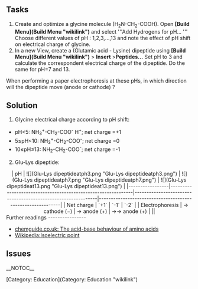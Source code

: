 Tasks
-----

1.  Create and optimize a glycine molecule (H<sub>2</sub>N-CH<sub>2</sub>-COOH). Open **[Build Menu](Build Menu "wikilink")** and select '''Add Hydrogens for pH... ''' Choose different values of pH : 1,2,3,...,13 and note the effect of pH shift on electrical charge of glycine.
2.  In a new View, create a (Glutamic acid - Lysine) dipeptide using **[Build Menu](Build Menu "wikilink")** \> **Insert** \>**Peptides...** Set pH to 3 and calculate the correspondent electrical charge of the dipeptide. Do the same for pH=7 and 13.

  
When performing a paper electrophoresis at these pHs, in which direction will the dipeptide move (anode or cathode) ?

Solution
--------

1.  Glycine electrical charge according to pH shift:

-   pH\<5: NH<sub>3</sub><sup>+</sup>-CH<sub>2</sub>-COO<sup>-</sup> H<sup>+</sup>; net charge =+1
-   5≤pH\<10: NH<sub>3</sub><sup>+</sup>-CH<sub>2</sub>-COO<sup>-</sup>; net charge =0
-   10≤pH≤13: NH<sub>2</sub>-CH<sub>2</sub>-COO<sup>-</sup>; net charge =-1

  
2. Glu-Lys dipeptide:

<center>
| pH              | ![](Glu-Lys dipeptideatph3.png "Glu-Lys dipeptideatph3.png") | ![](Glu-Lys dipeptideatph7.png "Glu-Lys dipeptideatph7.png") | ![](Glu-Lys dipeptideat13.png "Glu-Lys dipeptideat13.png") |
|-----------------|--------------------------------------------------------------|--------------------------------------------------------------|------------------------------------------------------------|
| Net charge      | `+1`                                                         | `-1`                                                         | `-2`                                                       |
| Electrophoresis | → cathode (−)                                                | → anode (+)                                                  | →→ anode (+)                                               |
||

</center>
Further readings
----------------

-   [chemguide.co.uk: The acid-base behaviour of amino acids](http://www.chemguide.co.uk/organicprops/aminoacids/acidbase.html)
-   [Wikipedia:Isoelectric point](http://en.wikipedia.org/wiki/Isoelectric_point)

Issues
------

\_\_NOTOC\_\_

[Category: Education](Category: Education "wikilink")


